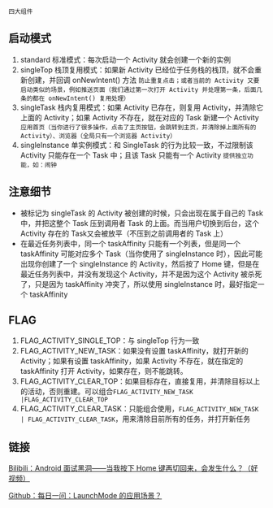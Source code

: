 `四大组件`

## 启动模式

1. standard 标准模式：每次启动一个 Activity 就会创建一个新的实例
2. singleTop 栈顶复用模式：如果新 Activity 已经位于任务栈的栈顶，就不会重新创建，并回调 onNewIntent() 方法
   `防止重复点击；或者当前的 Activity 又要启动类似的场景，例如推送页面（我们通过第一次打开 Activity 并处理第一条，后面几条的都在 onNewIntent() 复用处理）`
3. singleTask 栈内复用模式：如果 Activity 已存在，则复用 Activity，并清除它上面的 Activity；如果 Activity 不存在，就在对应的 Task 新建一个 Activity
   `应用首页（当你进行了很多操作，点击了主页按钮，会跳转到主页，并清除掉上面所有的 Activity）、浏览器（全局只有一个浏览器 Activity）`
4. singleInstance 单实例模式：和 SingleTask 的行为比较一致，不过限制该 Activity 只能存在一个 Task 中；且该 Task 只能有一个 Activity
   `提供独立功能，如：闹钟`

## 注意细节

- 被标记为 singleTask 的 Activity 被创建的时候，只会出现在属于自己的 Task 中，并把这整个 Task 压到调用者 Task 的上面。而当用户切换到后台，这个 Activity 存在的 Task又会被放平（不压到之前调用者的 Task 上）
- 在最近任务列表中，同一个 taskAffinity 只能有一个列表，但是同一个 taskAffinity 可能对应多个 Task（当你使用了 singleInstance 时），因此可能出现你创建了一个 singleInstance 的 Activity，然后按了 Home 键，但是在最近任务列表中，并没有发现这个 Activity，并不是因为这个 Activity 被杀死了，只是因为 taskAffinity 冲突了，所以使用 singleInstance 时，最好指定一个 taskAffinity 

## FLAG

1. FLAG_ACTIVITY_SINGLE_TOP：与 singleTop 行为一致
2. FLAG_ACTIVITY_NEW_TASK：如果没有设置 taskAffinity，就打开新的 Activity；如果有设置 taskAffinity，如果 Activity 不存在，就在指定的 taskAffinity 打开 Activity，如果存在，则不能跳转。
3. FLAG_ACTIVITY_CLEAR_TOP：如果目标存在，直接复用，并清除目标以上的活动，否则重建。可以组合`FLAG_ACTIVITY_NEW_TASK |FLAG_ACTIVITY_CLEAR_TOP`
4. FLAG_ACTIVITY_CLEAR_TASK：只能组合使用，`FLAG_ACTIVITY_NEW_TASK | FLAG_ACTIVITY_CLEAR_TASK`，用来清除目前所有的任务，并打开新任务

## 链接

[Bilibili：Android 面试黑洞——当我按下 Home 键再切回来，会发生什么？（好视频）](https://www.bilibili.com/video/BV1CA41177Se)

[Github：每日一问：LaunchMode 的应用场景？](https://github.com/Moosphan/Android-Daily-Interview/issues/4)

